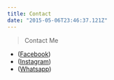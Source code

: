 ```yaml
---
title: Contact
date: "2015-05-06T23:46:37.121Z"
---
```


> Contact Me

- ([Facebook](https://facebook.com/r00t.go.id))
- ([Instagram](https://instagram.com/itsmezak_))
- ([Whatsapp](https://wa.me/0895803774714))